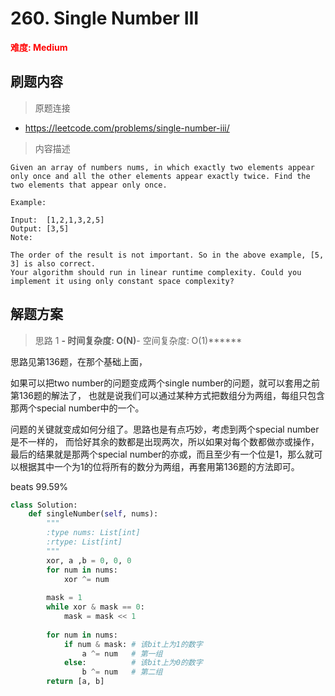 # 260. Single Number III

**<font color=red>难度: Medium</font>**

## 刷题内容

> 原题连接

* https://leetcode.com/problems/single-number-iii/

> 内容描述

```
Given an array of numbers nums, in which exactly two elements appear only once and all the other elements appear exactly twice. Find the two elements that appear only once.

Example:

Input:  [1,2,1,3,2,5]
Output: [3,5]
Note:

The order of the result is not important. So in the above example, [5, 3] is also correct.
Your algorithm should run in linear runtime complexity. Could you implement it using only constant space complexity?
```

## 解题方案

> 思路 1
******- 时间复杂度: O(N)******- 空间复杂度: O(1)******

思路见第136题，在那个基础上面，

如果可以把two number的问题变成两个single number的问题，就可以套用之前第136题的解法了，
也就是说我们可以通过某种方式把数组分为两组，每组只包含那两个special number中的一个。

问题的关键就变成如何分组了。思路也是有点巧妙，考虑到两个special number是不一样的，
而恰好其余的数都是出现两次，所以如果对每个数都做亦或操作，
最后的结果就是那两个special number的亦或，而且至少有一个位是1，那么就可以根据其中一个为1的位将所有的数分为两组，再套用第136题的方法即可。


beats 99.59%

```python
class Solution:
    def singleNumber(self, nums):
        """
        :type nums: List[int]
        :rtype: List[int]
        """
        xor, a ,b = 0, 0, 0
        for num in nums:
            xor ^= num
            
        mask = 1
        while xor & mask == 0:
            mask = mask << 1
            
        for num in nums:
            if num & mask: # 该bit上为1的数字
                a ^= num   # 第一组
            else:          # 该bit上为0的数字  
                b ^= num   # 第二组
        return [a, b]
```
